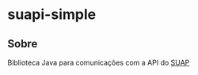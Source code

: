 # suapi-simple
## Sobre
Biblioteca Java para comunicações com a API do [SUAP](https://suap.ifrn.edu.br/)
